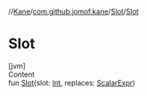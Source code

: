 //[Kane](../../index.md)/[com.github.jomof.kane](../index.md)/[Slot](index.md)/[Slot](-slot.md)



# Slot  
[jvm]  
Content  
fun [Slot](-slot.md)(slot: [Int](https://kotlinlang.org/api/latest/jvm/stdlib/kotlin/-int/index.html), replaces: [ScalarExpr](../-scalar-expr/index.md))  



